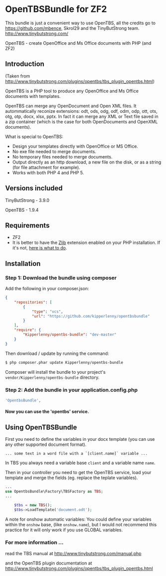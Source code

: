 OpenTBSBundle for ZF2
=========================

This bundle is just a convenient way to use OpenTBS, all the credits go to https://github.com/mbence, Skrol29 and the TinyButStrong team. http://www.tinybutstrong.com/

OpenTBS - create OpenOffice and Ms Office documents with PHP (and ZF2)


## Introduction

(Taken from http://www.tinybutstrong.com/plugins/opentbs/tbs_plugin_opentbs.html)

OpenTBS is a PHP tool to produce any OpenOffice and Ms Office documents with templates.

OpenTBS can merge any OpenDocument and Open XML files. It autommatically reconize extensions: odt, ods, odg, odf, odm, odp, ott, ots, otg, otp, docx, xlsx, pptx.
In fact it can merge any XML or Text file saved in a zip container (which is the case for both OpenDocuments and OpenXML documents).

What is special to OpenTBS:
* Design your templates directly with OpenOffice or MS Office.
* No exe file needed to merge documents.
* No temporary files needed to merge documents.
* Output directly as an http download, a new file on the disk, or as a string (for file attachment for example).
* Works with both PHP 4 and PHP 5.

## Versions included
TinyButStrong - 3.9.0

OpenTBS - 1.9.4

## Requirements

* ZF2
* It is better to have the [Zlib](http://www.php.net/manual/en/book.zlib.php) extension enabled on your PHP installation. If it's not, [here is what to do](http://www.tinybutstrong.com/plugins/opentbs/tbs_plugin_opentbs.html#zlib).

## Installation

### Step 1: Download the bundle using composer

Add the following in your composer.json:

```json
{
    "repositories": [
        {
            "type": "vcs",
            "url": "https://github.com/kipperlenny/opentbsbundle"
        }
    ],
    "require": {
        "Kipperlenny/opentbs-bundle": "dev-master"
    }
}
```

Then download / update by running the command:

``` bash
$ php composer.phar update Kipperlenny/opentbs-bundle
```

Composer will install the bundle to your project's `vendor/Kipperlenny/opentbs-bundle` directory.

### Step 2: Add the bundle in your application.config.php

```php
'OpentbsBundle',
```

#### Now you can use the 'opentbs' service.


## Using OpenTBSBundle

First you need to define the variables in your docx template (you can use any other supported document format).
```
... some text in a word file with a `[client.name]` variable ...

```
In TBS you always need a variable base `client` and a variable name `name`.

Then in your controller you need to get the OpenTBS service, load your template and merge the fields (eg. replace the teplate variables).
```php
...
use OpentbsBundle\Factory\TBSFactory as TBS;
...

    $tbs = new TBS();
    $tbs->LoadTemplate('document.odt');
```
A note for onshow automatic variables:
You could define your variables within the `onshow` base, (like `onshow.name`), but I would not recommend this practice for it will only work if you use GLOBAL variables.


### For more information ...
read the TBS manual at http://www.tinybutstrong.com/manual.php

and the OpenTBS plugin documentation at http://www.tinybutstrong.com/plugins/opentbs/tbs_plugin_opentbs.html
